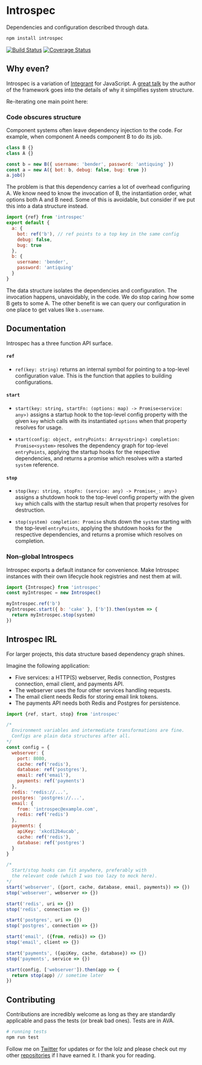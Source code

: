 # Introspec
Dependencies and configuration described through data.

```sh
npm install introspec
```

[![Build Status](https://travis-ci.org/andrejewski/introspec.svg?branch=master)](https://travis-ci.org/andrejewski/introspec)
[![Coverage Status](https://coveralls.io/repos/github/andrejewski/introspec/badge.svg?branch=master)](https://coveralls.io/github/andrejewski/introspec?branch=master)

## Why even?
Introspec is a variation of [Integrant](https://github.com/weavejester/integrant) for JavaScript. A [great talk](https://skillsmatter.com/skillscasts/9820-enter-integrant-a-micro-framework-for-data-driven-architecture-with-james-reeves) by the author of the framework goes into the details of why it simplifies system structure.

Re-iterating one main point here:

### Code obscures structure
Component systems often leave dependency injection to the code. For example, when component A needs component B to do its job.

```js
class B {}
class A {}

const b = new B({ username: 'bender', password: 'antiquing' })
const a = new A({ bot: b, debug: false, bug: true })
a.job()
```

The problem is that this dependency carries a lot of overhead configuring A. We know need to know the invocation of B, the instantiation order, what options both A and B need. Some of this is avoidable, but consider if we put this into a data structure instead.

```js
import {ref} from 'introspec'
export default {
  a: {
    bot: ref('b'), // ref points to a top key in the same config
    debug: false,
    bug: true
  },
  b: {
    username: 'bender',
    password: 'antiquing'
  }
}
```

The data structure isolates the dependencies and configuration. The invocation happens, unavoidably, in the code. We do stop caring *how* some B gets to some A. The other benefit is we can query our configuration in one place to get values like `b.username`.

## Documentation
Introspec has a three function API surface.

#### `ref`
- `ref(key: string)` returns an internal symbol for pointing to a top-level configuration value. This is the function that applies to building configurations.

#### `start`
- `start(key: string, startFn: (options: map) -> Promise<service: any>)` assigns a startup hook to the top-level config property with the given `key` which calls with its instantiated `options` when that property resolves for usage.

- `start(config: object, entryPoints: Array<string>) completion: Promise<system>` resolves the dependency graph for top-level `entryPoints`, applying the startup hooks for the respective dependencies, and returns a promise which resolves with a started `system` reference.

#### `stop`
- `stop(key: string, stopFn: (service: any) -> Promise<_: any>)` assigns a shutdown hook to the top-level config property with the given `key` which calls with the startup result when that property resolves for destruction.

- `stop(system) completion: Promise` shuts down the `system` starting with the top-level `entryPoints`, applying the shutdown hooks for the respective dependencies, and returns a promise which resolves on completion.

### Non-global Introspecs
Introspec exports a default instance for convenience. Make Introspec instances with their own lifecycle hook registries and nest them at will.

```js
import {Introspec} from 'introspec'
const myIntrospec = new Introspec()

myIntrospec.ref('b')
myIntrospec.start({ b: 'cake' }, ['b']).then(system => {
  return myIntrospec.stop(system)
})
```

## Introspec IRL
For larger projects, this data structure based dependency graph shines.

Imagine the following application:

- Five services: a HTTP(S) webserver, Redis connection, Postgres connection, email client, and payments API.
- The webserver uses the four other services handling requests.
- The email client needs Redis for storing email link tokens.
- The payments API needs both Redis and Postgres for persistence.

```js
import {ref, start, stop} from 'introspec'

/*
  Environment variables and intermediate transformations are fine.
  Configs are plain data structures after all.
*/
const config = {
  webserver: {
    port: 8080,
    cache: ref('redis'),
    database: ref('postgres'),
    email: ref('email'),
    payments: ref('payments')
  },
  redis: 'redis://...',
  postgres: 'postgres://...',
  email: {
    from: 'introspec@example.com',
    redis: ref('redis')
  },
  payments: {
    apiKey: 'xkcd12b4ucab',
    cache: ref('redis'),
    database: ref('postgres')
  }
}

/*
  Start/stop hooks can fit anywhere, preferably with
  the relevant code (which I was too lazy to mock here).
*/
start('webserver', ({port, cache, database, email, payments}) => {})
stop('webserver', webserver => {})

start('redis', uri => {})
stop('redis', connection => {})

start('postgres', uri => {})
stop('postgres', connection => {})

start('email', ({from, redis}) => {})
stop('email', client => {})

start('payments', ({apiKey, cache, database}) => {})
stop('payments', service => {})

start(config, ['webserver']).then(app => {
  return stop(app) // sometime later
})
```

## Contributing
Contributions are incredibly welcome as long as they are standardly applicable and pass the tests (or break bad ones). Tests are in AVA.

```bash
# running tests
npm run test
```

Follow me on [Twitter](https://twitter.com/compooter) for updates or for the lolz and please check out my other [repositories](https://github.com/andrejewski) if I have earned it. I thank you for reading.
